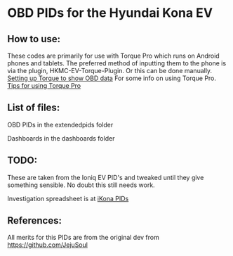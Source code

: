 # OBD PIDs for the Hyundai Kona EV

## How to use:

These codes are primarily for use with Torque Pro which runs on Android phones and tablets. The preferred method of inputting them to the phone is via the plugin, HKMC-EV-Torque-Plugin.
Or this can be done manually. [Setting up Torque to show OBD data](https://jejusoul.github.io/OBD-PIDs-for-HKMC-EVs/)
For some info on using Torque Pro. [Tips for using Torque Pro](https://jejusoul.github.io/OBD-PIDs-for-HKMC-EVs/tips.html)

## List of files: 

OBD PIDs in the extendedpids folder 

Dashboards in the dashboards folder

## TODO:
These are taken from the Ioniq EV PID's and tweaked until they give something sensible.  No doubt this still needs work.

Investigation spreadsheet is at [iKona PIDs](https://docs.google.com/spreadsheets/d/1-9jZafV9eZeBUnPQo7qQHbX2-_4qZfWfRVpidoF1owA/edit?usp=sharing)

## References:
All merits for this PIDs are from the original dev from https://github.com/JejuSoul
